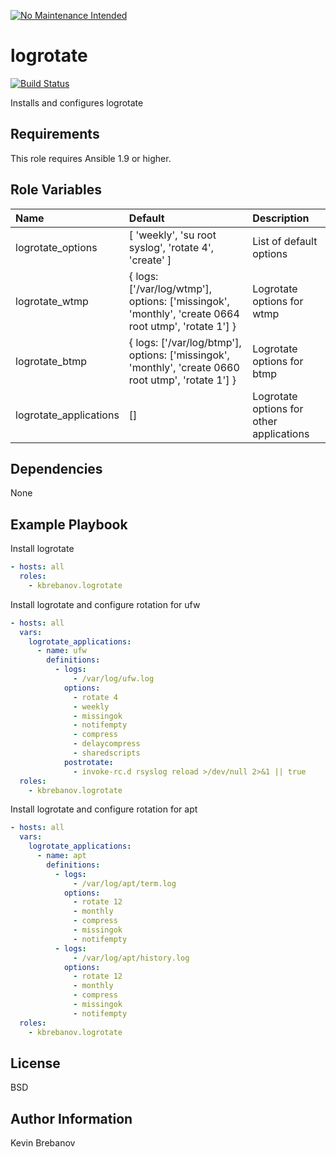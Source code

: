 [![No Maintenance Intended](http://unmaintained.tech/badge.svg)](http://unmaintained.tech/)

logrotate
=========

[![Build Status](https://travis-ci.org/kbrebanov/ansible-logrotate.svg?branch=master)](https://travis-ci.org/kbrebanov/ansible-logrotate)

Installs and configures logrotate

Requirements
------------

This role requires Ansible 1.9 or higher.

Role Variables
--------------

| Name                   | Default                                                                                             | Description                              |
|:-----------------------|:----------------------------------------------------------------------------------------------------|:-----------------------------------------|
| logrotate_options      | [ 'weekly', 'su root syslog', 'rotate 4', 'create' ]                                                | List of default options                  |
| logrotate_wtmp         | { logs: ['/var/log/wtmp'], options: ['missingok', 'monthly', 'create 0664 root utmp', 'rotate 1'] } | Logrotate options for wtmp               |
| logrotate_btmp         | { logs: ['/var/log/btmp'], options: ['missingok', 'monthly', 'create 0660 root utmp', 'rotate 1'] } | Logrotate options for btmp               |
| logrotate_applications | []                                                                                                  | Logrotate options for other applications |


Dependencies
------------

None

Example Playbook
----------------

Install logrotate
```yaml
- hosts: all
  roles:
    - kbrebanov.logrotate
```

Install logrotate and configure rotation for ufw
```yaml
- hosts: all
  vars:
    logrotate_applications:
      - name: ufw
        definitions:
          - logs:
              - /var/log/ufw.log
            options:
              - rotate 4
              - weekly
              - missingok
              - notifempty
              - compress
              - delaycompress
              - sharedscripts
            postrotate:
              - invoke-rc.d rsyslog reload >/dev/null 2>&1 || true
  roles:
    - kbrebanov.logrotate
```

Install logrotate and configure rotation for apt
```yaml
- hosts: all
  vars:
    logrotate_applications:
      - name: apt
        definitions:
          - logs:
              - /var/log/apt/term.log
            options:
              - rotate 12
              - monthly
              - compress
              - missingok
              - notifempty
          - logs:
              - /var/log/apt/history.log
            options:
              - rotate 12
              - monthly
              - compress
              - missingok
              - notifempty
  roles:
    - kbrebanov.logrotate
```

License
-------

BSD

Author Information
------------------

Kevin Brebanov
